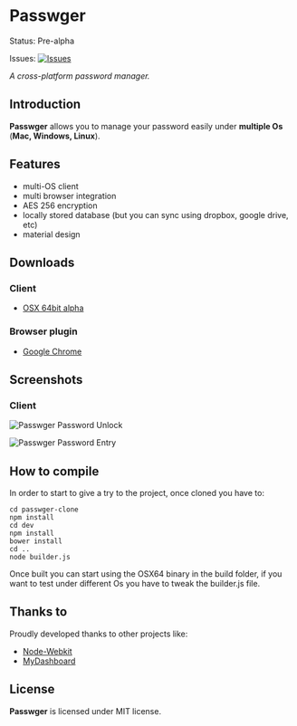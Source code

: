 # Passwger
Status: Pre-alpha

Issues: [![Issues](https://img.shields.io/github/issues/passwger/passwger-core.svg?style=flat)](https://github.com/passwger/passwger-core/issues)

_A cross-platform password manager._

## Introduction

**Passwger** allows you to manage your password easily under **multiple Os** (**Mac, Windows, Linux**).

## Features

- multi-OS client
- multi browser integration
- AES 256 encryption
- locally stored database (but you can sync using dropbox, google drive, etc)
- material design

## Downloads

### Client
- [OSX 64bit alpha](https://github.com/passwger/passwger-core/releases/download/0.1/passwger-osx.zip)

### Browser plugin
- [Google Chrome](https://chrome.google.com/webstore/detail/lebiigobcnfanjjolbmkkjlpjoaeeinn/publish-delayed?hl=it)

## Screenshots

### Client

![Passwger Password Unlock](https://raw.githubusercontent.com/passwger/passwger-core/master/screenshots/screen4.png)

![Passwger Password Entry](https://raw.githubusercontent.com/passwger/passwger-core/master/screenshots/screen5.png)


## How to compile
In order to start to give a try to the project, once cloned you have to:

```
cd passwger-clone
npm install
cd dev
npm install
bower install
cd ..
node builder.js
```

Once built you can start using the OSX64 binary in the build folder, if you want to test under different Os you have to tweak the builder.js file.


## Thanks to
Proudly developed thanks to other projects like:

- [Node-Webkit](https://github.com/rogerwang/node-webkit)
- [MyDashboard](https://github.com/arvindr21/mydashboard)

## License

**Passwger** is licensed under MIT license.
